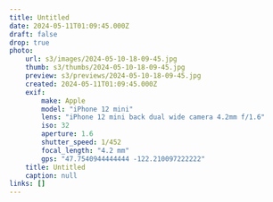 ```yaml
---
title: Untitled
date: 2024-05-11T01:09:45.000Z
draft: false
drop: true
photo:
    url: s3/images/2024-05-10-18-09-45.jpg
    thumb: s3/thumbs/2024-05-10-18-09-45.jpg
    preview: s3/previews/2024-05-10-18-09-45.jpg
    created: 2024-05-11T01:09:45.000Z
    exif:
        make: Apple
        model: "iPhone 12 mini"
        lens: "iPhone 12 mini back dual wide camera 4.2mm f/1.6"
        iso: 32
        aperture: 1.6
        shutter_speed: 1/452
        focal_length: "4.2 mm"
        gps: "47.7540944444444 -122.210097222222"
    title: Untitled
    caption: null
links: []
---
```

